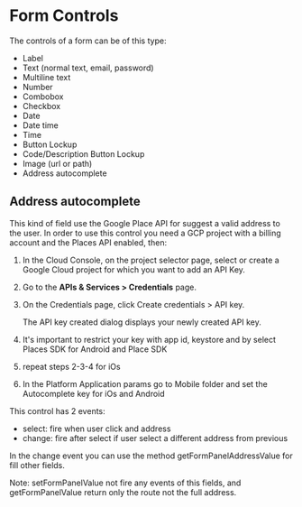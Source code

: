 # Form Controls

The controls of a form can be of this type:

* Label
* Text \(normal text, email, password\)
* Multiline text
* Number
* Combobox
* Checkbox
* Date
* Date time
* Time
* Button Lockup
* Code/Description Button Lockup
* Image  \(url or path\)
* Address autocomplete

## Address autocomplete

This kind of field  use the Google Place API for suggest a valid address to the user. In order to use this control you need a GCP  project with a billing account and the Places API enabled, then:

1. In the Cloud Console, on the project selector page, select or create a Google Cloud project for which you want to add an API Key.
2. Go to the **APIs & Services &gt; Credentials** page.
3. On the Credentials page, click Create credentials &gt; API key.

   The API key created dialog displays your newly created API key.

4. It's  important to restrict your key with app id, keystore and by select Places SDK for Android and Place SDK
5. repeat steps 2-3-4 for iOs
6. In the Platform Application params go to Mobile folder and set the Autocomplete key for iOs and Android

This control has 2  events:

* select: fire when user click and address
* change: fire after select if user select  a different address from previous

In the change event you can use the method getFormPanelAddressValue for fill other fields.

Note: setFormPanelValue not fire any events of this fields, and getFormPanelValue return only the route not the full address.



